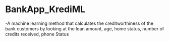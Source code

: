 # BankApp_KrediML
-A machine learning method that calculates the creditworthiness of the bank customers by looking at the loan amount, age, home status, number of credits received, phone Status
